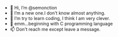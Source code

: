 - 👋 Hi, I’m @semonction
- 👀 I’m a new one.I don't know almost anything.  
- 🌱 I’m try to learn coding, I think I am very clever.
- 💞️ emm...beginning with C programming language
- 📫 Don't reach me except leave a message.

<!---
semonction/semonction is a ✨ special ✨ repository because its `README.md` (this file) appears on your GitHub profile.
You can click the Preview link to take a look at your changes.
--->
